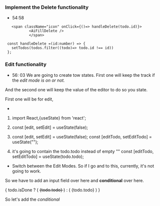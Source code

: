 ### Implement the Delete functionality

 - 54:58 

 ```tsx
    <span className="icon" onClick={()=> handleDelete(todo.id)}>
            <AiFillDelete />
            </span>
 ```

 ```tsx
  const handleDelete =(id:number) => {
    setTodos(todos.filter((todo)=> todo.id !== id))
  };
 ```

 ### Edit functionality
 - 56: 03
 We are going to create tow states.
 First one will keep the track if the 
 *edit mode is on or not.*

 And the second one will keep the value of
 the editor to do so you state.

 First one will be for edit, 

-
1. import React,{useState} from 'react';
2.  const [edit, setEdit] =  useState<boolean>(false);
3.  const [edit, setEdit] =  useState<boolean>(false);
    const [editTodo, setEditTodo] = useState<string>("");

4. it's going to contain the todo.todo instead of empty ""
  const [editTodo, setEditTodo] = useState<string>(todo.todo);

- Switch between the Edit Modes.
So if I go and to this, currently, it's not going to work.

So we have to add an input field over here and
**conditional** over here.

  {
        todo.isDone ? (
          <s className="todos__single--text">
          {todo.todo}
          </s>
        ) : (
          <span className="todos__single--text">
          {todo.todo}
          </span>
        )
      }

So let's add the *conditional* 

